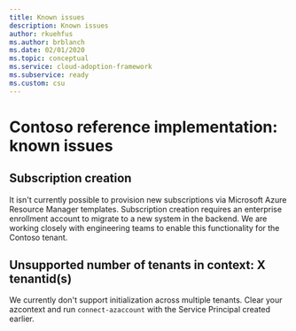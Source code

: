 ```yaml
---
title: Known issues
description: Known issues
author: rkuehfus
ms.author: brblanch
ms.date: 02/01/2020
ms.topic: conceptual
ms.service: cloud-adoption-framework
ms.subservice: ready
ms.custom: csu
---
```


# Contoso reference implementation: known issues

## Subscription creation

It isn't currently possible to provision new subscriptions via Microsoft Azure Resource Manager templates. Subscription creation requires an enterprise enrollment account to migrate to a new system in the backend. We are working closely with engineering teams to enable this functionality for the Contoso tenant.

## Unsupported number of tenants in context: X tenantid(s)

We currently don't support initialization across multiple tenants. Clear your azcontext and run `connect-azaccount` with the Service Principal created earlier.
